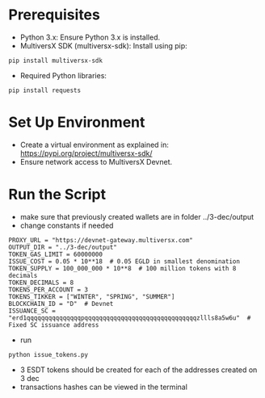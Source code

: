 # Prerequisites

- Python 3.x: Ensure Python 3.x is installed.
- MultiversX SDK (multiversx-sdk): Install using pip:
```shell
pip install multiversx-sdk
```
- Required Python libraries:
```shell
pip install requests
```
# Set Up Environment
- Create a virtual environment as explained in: https://pypi.org/project/multiversx-sdk/
- Ensure network access to MultiversX Devnet.

# Run the Script
- make sure that previously created wallets are in folder ../3-dec/output
- change constants if needed

```
PROXY_URL = "https://devnet-gateway.multiversx.com"
OUTPUT_DIR = "../3-dec/output"
TOKEN_GAS_LIMIT = 60000000
ISSUE_COST = 0.05 * 10**18  # 0.05 EGLD in smallest denomination
TOKEN_SUPPLY = 100_000_000 * 10**8  # 100 million tokens with 8 decimals
TOKEN_DECIMALS = 8
TOKENS_PER_ACCOUNT = 3
TOKENS_TIKKER = ["WINTER", "SPRING", "SUMMER"]
BLOCKCHAIN_ID = "D"  # Devnet
ISSUANCE_SC = "erd1qqqqqqqqqqqqqqqpqqqqqqqqqqqqqqqqqqqqqqqqqqqqqqqzllls8a5w6u"  # Fixed SC issuance address
```
- run
```shell
python issue_tokens.py
```
- 3 ESDT tokens should be created for each of the addresses created on 3 dec
- transactions hashes can be viewed in the terminal